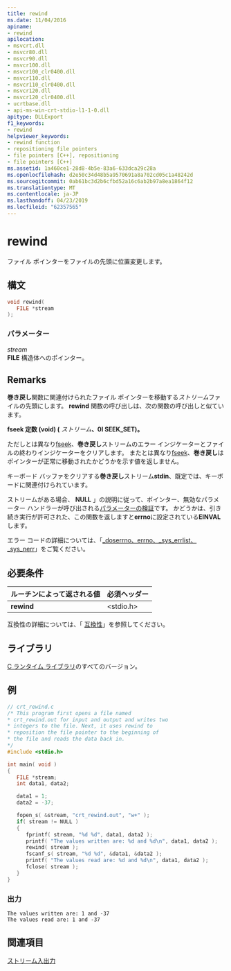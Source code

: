 ```yaml
---
title: rewind
ms.date: 11/04/2016
apiname:
- rewind
apilocation:
- msvcrt.dll
- msvcr80.dll
- msvcr90.dll
- msvcr100.dll
- msvcr100_clr0400.dll
- msvcr110.dll
- msvcr110_clr0400.dll
- msvcr120.dll
- msvcr120_clr0400.dll
- ucrtbase.dll
- api-ms-win-crt-stdio-l1-1-0.dll
apitype: DLLExport
f1_keywords:
- rewind
helpviewer_keywords:
- rewind function
- repositioning file pointers
- file pointers [C++], repositioning
- file pointers [C++]
ms.assetid: 1a460ce1-28d8-4b5e-83a6-633dca29c28a
ms.openlocfilehash: d2e50c34d48b5a9570691a8a702cd05c1a48242d
ms.sourcegitcommit: 0ab61bc3d2b6cfbd52a16c6ab2b97a8ea1864f12
ms.translationtype: MT
ms.contentlocale: ja-JP
ms.lasthandoff: 04/23/2019
ms.locfileid: "62357565"
---
```

# <a name="rewind"></a>rewind

ファイル ポインターをファイルの先頭に位置変更します。

## <a name="syntax"></a>構文

```C
void rewind(
   FILE *stream
);
```

### <a name="parameters"></a>パラメーター

*stream*<br/>
**FILE** 構造体へのポインター。

## <a name="remarks"></a>Remarks

**巻き戻し**関数に関連付けられたファイル ポインターを移動する*ストリーム*ファイルの先頭にします。 **rewind** 関数の呼び出しは、次の関数の呼び出しと似ています。

**fseek 定数 (void) (** _ストリーム_**、0l SEEK_SET)。**

ただしとは異なり[fseek](fseek-fseeki64.md)、**巻き戻し**ストリームのエラー インジケーターとファイルの終わりインジケーターをクリアします。 またとは異なり[fseek](fseek-fseeki64.md)、**巻き戻し**はポインターが正常に移動されたかどうかを示す値を返しません。

キーボード バッファをクリアする**巻き戻し**ストリーム**stdin**、既定では、キーボードに関連付けられています。

ストリームがある場合、 **NULL** 」の説明に従って、ポインター、無効なパラメーター ハンドラーが呼び出される[パラメーターの検証](../../c-runtime-library/parameter-validation.md)です。 かどうかは、引き続き実行が許可された、この関数を返しますと**errno**に設定されている**EINVAL**します。

エラー コードの詳細については、「[_doserrno、errno、_sys_errlist、_sys_nerr](../../c-runtime-library/errno-doserrno-sys-errlist-and-sys-nerr.md)」をご覧ください。

## <a name="requirements"></a>必要条件

|ルーチンによって返される値|必須ヘッダー|
|-------------|---------------------|
|**rewind**|\<stdio.h>|

互換性の詳細については、「 [互換性](../../c-runtime-library/compatibility.md)」を参照してください。

## <a name="libraries"></a>ライブラリ

[C ランタイム ライブラリ](../../c-runtime-library/crt-library-features.md)のすべてのバージョン。

## <a name="example"></a>例

```C
// crt_rewind.c
/* This program first opens a file named
* crt_rewind.out for input and output and writes two
* integers to the file. Next, it uses rewind to
* reposition the file pointer to the beginning of
* the file and reads the data back in.
*/
#include <stdio.h>

int main( void )
{
   FILE *stream;
   int data1, data2;

   data1 = 1;
   data2 = -37;

   fopen_s( &stream, "crt_rewind.out", "w+" );
   if( stream != NULL )
   {
      fprintf( stream, "%d %d", data1, data2 );
      printf( "The values written are: %d and %d\n", data1, data2 );
      rewind( stream );
      fscanf_s( stream, "%d %d", &data1, &data2 );
      printf( "The values read are: %d and %d\n", data1, data2 );
      fclose( stream );
   }
}
```

### <a name="output"></a>出力

```Output
The values written are: 1 and -37
The values read are: 1 and -37
```

## <a name="see-also"></a>関連項目

[ストリーム入出力](../../c-runtime-library/stream-i-o.md)<br/>

